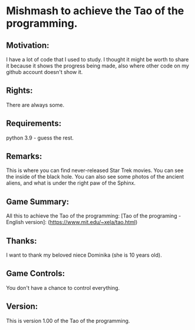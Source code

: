 # Mishmash to achieve the Tao of the programming.

## Motivation:
I have a lot of code that I used to study. I thought it might be worth 
to share it because it shows the progress being made, also where other 
code on my github account doesn't show it.

## Rights:
There are always some.

## Requirements: 
python 3.9 - guess the rest.

## Remarks:
This is where you can find never-released Star Trek movies. You can 
see the inside of the black hole. You can also see some photos of the 
ancient aliens, and what is under the right paw of the Sphinx.

## Game Summary:
All this to achieve the Tao of the programming:
[Tao of the programing - English version]:
(https://www.mit.edu/~xela/tao.html)

[Tao of the programing - Polish version]:
(http://www.math.uni.wroc.pl/~s258548/tao.html)

## Thanks:
I want to thank my beloved niece Dominika (she is 10 years old).

## Game Controls:    
You don't have a chance to control everything.

## Version:
This is version 1.00 of the Tao of the programming.
